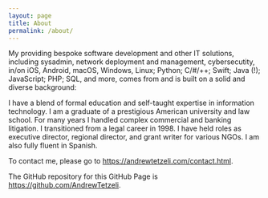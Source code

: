 ```yaml
---
layout: page
title: About
permalink: /about/
---
```


My providing bespoke software development and other IT solutions, including sysadmin, network deployment and management, cybersecutity, in/on iOS, Android, macOS, Windows, Linux; Python; C/#/++; Swift; Java (!); JavaScript; PHP; SQL, and more, comes from and is built on a solid and diverse background:

I have a blend of formal education and self-taught expertise in information technology. I am a graduate of a prestigious American university and law school. For many years I handled complex commercial and banking litigation. I transitioned from a legal career in 1998. I have held roles as executive director, regional director, and grant writer for various NGOs. I am also fully fluent in Spanish.

To contact me, please go to <https://andrewtetzeli.com/contact.html>.

The GitHub repository for this GitHub Page is <https://github.com/AndrewTetzeli>.
